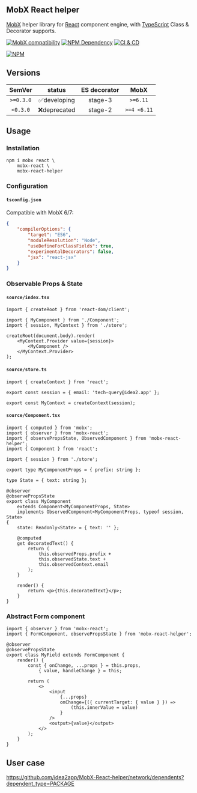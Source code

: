 ## MobX React helper

[MobX][1] helper library for [React][2] component engine, with [TypeScript][3] Class & Decorator supports.

[![MobX compatibility](https://img.shields.io/badge/Compatible-1?logo=mobx&label=MobX%206%2F7)][1]
[![NPM Dependency](https://img.shields.io/librariesio/github/idea2app/MobX-React-helper.svg)][4]
[![CI & CD](https://github.com/idea2app/MobX-React-helper/actions/workflows/main.yml/badge.svg)][5]

[![NPM](https://nodei.co/npm/mobx-react-helper.png?downloads=true&downloadRank=true&stars=true)][6]

## Versions

|  SemVer   |    status    | ES decorator |    MobX     |
| :-------: | :----------: | :----------: | :---------: |
| `>=0.3.0` | ✅developing |   stage-3    |  `>=6.11`   |
| `<0.3.0`  | ❌deprecated |   stage-2    | `>=4 <6.11` |

## Usage

### Installation

```shell
npm i mobx react \
    mobx-react \
    mobx-react-helper
```

### Configuration

#### `tsconfig.json`

Compatible with MobX 6/7:

```json
{
    "compilerOptions": {
        "target": "ES6",
        "moduleResolution": "Node",
        "useDefineForClassFields": true,
        "experimentalDecorators": false,
        "jsx": "react-jsx"
    }
}
```

### Observable Props & State

#### `source/index.tsx`

```tsx
import { createRoot } from 'react-dom/client';

import { MyComponent } from './Component';
import { session, MyContext } from './store';

createRoot(document.body).render(
    <MyContext.Provider value={session}>
        <MyComponent />
    </MyContext.Provider>
);
```

#### `source/store.ts`

```tsx
import { createContext } from 'react';

export const session = { email: 'tech-query@idea2.app' };

export const MyContext = createContext(session);
```

#### `source/Component.tsx`

```tsx
import { computed } from 'mobx';
import { observer } from 'mobx-react';
import { observePropsState, ObservedComponent } from 'mobx-react-helper';
import { Component } from 'react';

import { session } from './store';

export type MyComponentProps = { prefix: string };

type State = { text: string };

@observer
@observePropsState
export class MyComponent
    extends Component<MyComponentProps, State>
    implements ObservedComponent<MyComponentProps, typeof session, State>
{
    state: Readonly<State> = { text: '' };

    @computed
    get decoratedText() {
        return (
            this.observedProps.prefix +
            this.observedState.text +
            this.observedContext.email
        );
    }

    render() {
        return <p>{this.decoratedText}</p>;
    }
}
```

### Abstract Form component

```tsx
import { observer } from 'mobx-react';
import { FormComponent, observePropsState } from 'mobx-react-helper';

@observer
@observePropsState
export class MyField extends FormComponent {
    render() {
        const { onChange, ...props } = this.props,
            { value, handleChange } = this;

        return (
            <>
                <input
                    {...props}
                    onChange={({ currentTarget: { value } }) =>
                        (this.innerValue = value)
                    }
                />
                <output>{value}</output>
            </>
        );
    }
}
```

## User case

https://github.com/idea2app/MobX-React-helper/network/dependents?dependent_type=PACKAGE

[1]: https://mobx.js.org/
[2]: https://react.dev/
[3]: https://www.typescriptlang.org/
[4]: https://libraries.io/npm/mobx-react-helper
[5]: https://github.com/idea2app/MobX-React-helper/actions/workflows/main.yml
[6]: https://nodei.co/npm/mobx-react-helper/
